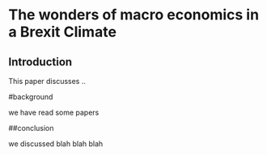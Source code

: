 
# The wonders of macro economics in a Brexit Climate

## Introduction

This paper discusses ..

#background

we have read some papers

##conclusion

we discussed blah blah blah
